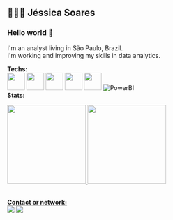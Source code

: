 ## 👩🏽‍💻 Jéssica Soares 

### Hello world 👋

I'm an analyst living in São Paulo, Brazil. <br>
I'm working and improving my skills in data analytics. <br>

**Techs:**<br>
<img loading="lazy" src="https://cdn.jsdelivr.net/gh/devicons/devicon@latest/icons/postgresql/postgresql-original-wordmark.svg" width="40" height="40"/>
<img loading="lazy" src="https://cdn.jsdelivr.net/gh/devicons/devicon@latest/icons/mysql/mysql-original.svg" width="40" height="40"/>
<img loading="lazy" src="https://cdn.jsdelivr.net/gh/devicons/devicon@latest/icons/amazonwebservices/amazonwebservices-original-wordmark.svg" width="40" height="40"/>
<img loading="lazy" src="https://cdn.jsdelivr.net/gh/devicons/devicon@latest/icons/python/python-original.svg" width="40" height="40"/>
<img loading="lazy" src="https://cdn.jsdelivr.net/gh/devicons/devicon@latest/icons/linux/linux-original.svg" width="40" height="40"/>
![PowerBI](https://img.shields.io/badge/-powerbi-black?style=flat-square&logo=powerbi)
<br>
**Stats:**
<div>
<a href="https://github.com/jessicasc">
<img loading="lazy" height="180em" src="https://github-readme-stats.vercel.app/api/top-langs/?username=jessicasc&layout=compact&langs_count=7&theme=dracula"/>
<img loading="lazy" height="180em" src="https://github-readme-stats.vercel.app/api?username=jessicasc&show_icons=true&theme=dracula&include_all_commits=true&count_private=true"/>
</div>
<br>
  
**Contact or network:**<br>
<a href="https://www.linkedin.com/in/jessicasoarescorreia" target="_blank"><img loading="lazy" src="https://img.shields.io/badge/-LinkedIn-%230077B5?style=for-the-badge&logo=linkedin&logoColor=white" target="_blank"></a> <a href = "mailto:correia.jessicasoares@gmail.com"><img loading="lazy" src="https://img.shields.io/badge/Gmail-D14836?style=for-the-badge&logo=gmail&logoColor=white" target="_blank"></a>


